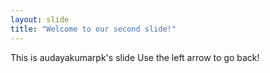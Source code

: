 ```yaml
---
layout: slide
title: "Welcome to our second slide!"
---
```

This is audayakumarpk's slide
Use the left arrow to go back!